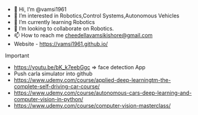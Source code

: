 - 👋 Hi, I’m @vamsi1961
- 👀 I’m interested in Robotics,Control Systems,Autonomous Vehicles
- 🌱 I’m currently learning Robotics
- 💞️ I’m looking to collaborate on Robotics.
- 📫 How to reach me cheedellavamsikishore@gmail.com
- Website - https://vamsi1961.github.io/

<!---
vamsi1961/vamsi1961 is a ✨ special ✨ repository because its `README.md` (this file) appears on your GitHub profile.
You can click the Preview link to take a look at your changes.
--->

Important


- https://youtu.be/bK_k7eebGgc => face detection App
- Push carla simulator into github
- https://www.udemy.com/course/applied-deep-learningtm-the-complete-self-driving-car-course/
- https://www.udemy.com/course/autonomous-cars-deep-learning-and-computer-vision-in-python/
- https://www.udemy.com/course/computer-vision-masterclass/





